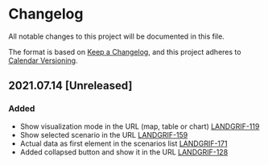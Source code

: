 # Changelog

All notable changes to this project will be documented in this file.

The format is based on [Keep a Changelog](https://keepachangelog.com/en/1.0.0/),
and this project adheres to [Calendar Versioning](https://calver.org/).

## 2021.07.14 [Unreleased]
### Added
* Show visualization mode in the URL (map, table or chart) [LANDGRIF-119](https://vizzuality.atlassian.net/browse/LANDGRIF-119)
* Show selected scenario in the URL [LANDGRIF-159](https://vizzuality.atlassian.net/browse/LANDGRIF-159)
* Actual data as first element in the scenarios list [LANDGRIF-171](https://vizzuality.atlassian.net/browse/LANDGRIF-171)
* Added collapsed button and show it in the URL [LANDGRIF-128](https://vizzuality.atlassian.net/browse/LANDGRIF-128)
